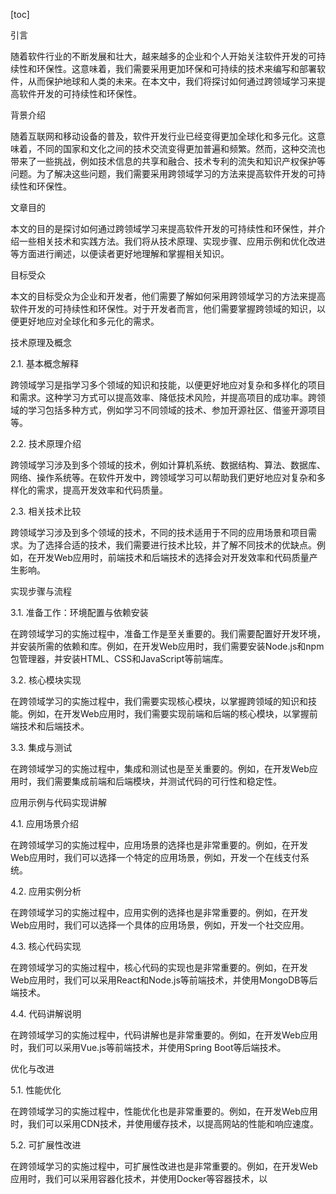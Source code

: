 
[toc]                    
                
                
引言

随着软件行业的不断发展和壮大，越来越多的企业和个人开始关注软件开发的可持续性和环保性。这意味着，我们需要采用更加环保和可持续的技术来编写和部署软件，从而保护地球和人类的未来。在本文中，我们将探讨如何通过跨领域学习来提高软件开发的可持续性和环保性。

背景介绍

随着互联网和移动设备的普及，软件开发行业已经变得更加全球化和多元化。这意味着，不同的国家和文化之间的技术交流变得更加普遍和频繁。然而，这种交流也带来了一些挑战，例如技术信息的共享和融合、技术专利的流失和知识产权保护等问题。为了解决这些问题，我们需要采用跨领域学习的方法来提高软件开发的可持续性和环保性。

文章目的

本文的目的是探讨如何通过跨领域学习来提高软件开发的可持续性和环保性，并介绍一些相关技术和实践方法。我们将从技术原理、实现步骤、应用示例和优化改进等方面进行阐述，以便读者更好地理解和掌握相关知识。

目标受众

本文的目标受众为企业和开发者，他们需要了解如何采用跨领域学习的方法来提高软件开发的可持续性和环保性。对于开发者而言，他们需要掌握跨领域的知识，以便更好地应对全球化和多元化的需求。

技术原理及概念

2.1. 基本概念解释

跨领域学习是指学习多个领域的知识和技能，以便更好地应对复杂和多样化的项目和需求。这种学习方式可以提高效率、降低技术风险，并提高项目的成功率。跨领域的学习包括多种方式，例如学习不同领域的技术、参加开源社区、借鉴开源项目等。

2.2. 技术原理介绍

跨领域学习涉及到多个领域的技术，例如计算机系统、数据结构、算法、数据库、网络、操作系统等。在软件开发中，跨领域学习可以帮助我们更好地应对复杂和多样化的需求，提高开发效率和代码质量。

2.3. 相关技术比较

跨领域学习涉及到多个领域的技术，不同的技术适用于不同的应用场景和项目需求。为了选择合适的技术，我们需要进行技术比较，并了解不同技术的优缺点。例如，在开发Web应用时，前端技术和后端技术的选择会对开发效率和代码质量产生影响。

实现步骤与流程

3.1. 准备工作：环境配置与依赖安装

在跨领域学习的实施过程中，准备工作是至关重要的。我们需要配置好开发环境，并安装所需的依赖和库。例如，在开发Web应用时，我们需要安装Node.js和npm包管理器，并安装HTML、CSS和JavaScript等前端库。

3.2. 核心模块实现

在跨领域学习的实施过程中，我们需要实现核心模块，以掌握跨领域的知识和技能。例如，在开发Web应用时，我们需要实现前端和后端的核心模块，以掌握前端技术和后端技术。

3.3. 集成与测试

在跨领域学习的实施过程中，集成和测试也是至关重要的。例如，在开发Web应用时，我们需要集成前端和后端模块，并测试代码的可行性和稳定性。

应用示例与代码实现讲解

4.1. 应用场景介绍

在跨领域学习的实施过程中，应用场景的选择也是非常重要的。例如，在开发Web应用时，我们可以选择一个特定的应用场景，例如，开发一个在线支付系统。

4.2. 应用实例分析

在跨领域学习的实施过程中，应用实例的选择也是非常重要的。例如，在开发Web应用时，我们可以选择一个具体的应用场景，例如，开发一个社交应用。

4.3. 核心代码实现

在跨领域学习的实施过程中，核心代码的实现也是非常重要的。例如，在开发Web应用时，我们可以采用React和Node.js等前端技术，并使用MongoDB等后端技术。

4.4. 代码讲解说明

在跨领域学习的实施过程中，代码讲解也是非常重要的。例如，在开发Web应用时，我们可以采用Vue.js等前端技术，并使用Spring Boot等后端技术。

优化与改进

5.1. 性能优化

在跨领域学习的实施过程中，性能优化也是非常重要的。例如，在开发Web应用时，我们可以采用CDN技术，并使用缓存技术，以提高网站的性能和响应速度。

5.2. 可扩展性改进

在跨领域学习的实施过程中，可扩展性改进也是非常重要的。例如，在开发Web应用时，我们可以采用容器化技术，并使用Docker等容器技术，以

